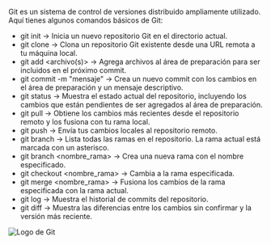 Git es un sistema de control de versiones distribuido ampliamente utilizado. Aquí tienes algunos comandos básicos de Git:

* git init -> Inicia un nuevo repositorio Git en el directorio actual. 
* git clone <URL> -> Clona un repositorio Git existente desde una URL remota a tu máquina local.
* git add <archivo(s)> -> Agrega archivos al área de preparación para ser incluidos en el próximo commit.
* git commit -m "mensaje" -> Crea un nuevo commit con los cambios en el área de preparación y un mensaje descriptivo.
* git status -> Muestra el estado actual del repositorio, incluyendo los cambios que están pendientes de ser agregados al área de preparación.
* git pull -> Obtiene los cambios más recientes desde el repositorio remoto y los fusiona con tu rama local.
* git push -> Envía tus cambios locales al repositorio remoto.
* git branch -> Lista todas las ramas en el repositorio. La rama actual está marcada con un asterisco.
* git branch <nombre_rama> -> Crea una nueva rama con el nombre especificado.
* git checkout <nombre_rama> -> Cambia a la rama especificada.
* git merge <nombre_rama> -> Fusiona los cambios de la rama especificada con la rama actual.
* git log -> Muestra el historial de commits del repositorio.
* git diff -> Muestra las diferencias entre los cambios sin confirmar y la versión más reciente.

![Logo de Git]([https://myoctocat.com/assets/images/base-octocat.svg](https://www.bing.com/images/search?view=detailV2&ccid=lhH2Aodx&id=5DFC262CE778F41AE2C4381078A649A2B687DF56&thid=OIP.lhH2AodxozEbYxSDLz8BUAHaEK&mediaurl=https%3a%2f%2fvetores.org%2fwp-content%2fuploads%2fgit.png&cdnurl=https%3a%2f%2fth.bing.com%2fth%2fid%2fR.9611f6028771a3311b6314832f3f0150%3frik%3dVt%252bHtqJJpngQOA%26pid%3dImgRaw%26r%3d0&exph=720&expw=1280&q=imagen+git&simid=608035711880014009&FORM=IRPRST&ck=24D466002D448418D544DD6F51221369&selectedIndex=0&itb=0)https://www.bing.com/images/search?view=detailV2&ccid=lhH2Aodx&id=5DFC262CE778F41AE2C4381078A649A2B687DF56&thid=OIP.lhH2AodxozEbYxSDLz8BUAHaEK&mediaurl=https%3a%2f%2fvetores.org%2fwp-content%2fuploads%2fgit.png&cdnurl=https%3a%2f%2fth.bing.com%2fth%2fid%2fR.9611f6028771a3311b6314832f3f0150%3frik%3dVt%252bHtqJJpngQOA%26pid%3dImgRaw%26r%3d0&exph=720&expw=1280&q=imagen+git&simid=608035711880014009&FORM=IRPRST&ck=24D466002D448418D544DD6F51221369&selectedIndex=0&itb=0)
